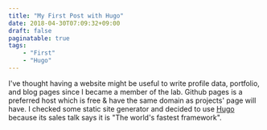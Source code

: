 ```yaml
---
title: "My First Post with Hugo"
date: 2018-04-30T07:09:32+09:00
draft: false
paginatable: true
tags:
    - "First"
    - "Hugo"
---
```


I've thought having a website might be useful to write profile data, portfolio, and blog pages since I became a member of the lab. Github pages is a preferred host which is free & have the same domain as projects' page will have. I checked some static site generator and decided to use [Hugo](https://gohugo.io/) because its sales talk says it is "The world's fastest framework".
